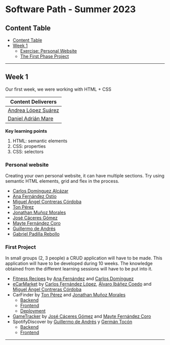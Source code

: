# Software Path - Summer 2023

## Content Table

- [Content Table](#content-table)
- [Week 1](#week-1)
    - [Exercise: Personal Website](#personal-website)
    - [The First Phase Project](#first-project)

----------------------------------------------------------------
## Week 1
Our first week, we were working with HTML + CSS

| **Content Deliverers** |
|------------------------|
| [Andrea López Suárez](https://github.com/andrealps)        |
| [Daniel Adrián Mare](https://github.com/JustDMare)         |

**Key learning points**

1. HTML: semantic elements
2. CSS: properties
3. CSS: selectors

### Personal website

Creating your own personal website, it can have multiple sections. Try using semantic HTML elements, grid and flex in the process.

- [Carlos Domínguez Alcázar](https://c4rlos99.github.io/Portfolio/)
- [Ana Fernández Ostio](https://anaostio.github.io/portofolio-exercise/)
- [Miguel Ángel Contreras Córdoba](https://macontrerascordoba.github.io/)
- [Ton Pérez](https://uo266575.github.io/joseantoniopm_portfolio/index.html)
- [Jonathan Muñoz Morales](https://jonathanmm97.github.io/JonathanMM.github.io/#home)
- [José Cáceres Gómez](https://joscacgom.github.io/portfolio/)
- [Mayte Fernández Coro](https://teresafcoro.github.io/empathy_html_css/)
- [Guillermo de Andrés](https://willygap1572.github.io/Empathy-portfolio/)
- [Gabriel Padilla Rebollo](https://gabipr96.github.io/)
### First Project

In small groups (2, 3 people) a CRUD application will have to be made. This application will have to be developed during 10 weeks. The knowledge obtained from the different learning sessions will have to be put into it.

- [Fitness Recipes](https://github.com/AnaOstio/fitness-recipes) by [Ana Fernández](https://github.com/AnaOstio) and [Carlos Domínguez](https://github.com/C4rlos99)
- [eCarMarket](https://github.com/ruky00/eCARMARKET) by [Carlos Fernández López](https://github.com/ruky00), [Álvaro Ibáñez Coedo](https://github.com/UO282206) and [Miguel Ángel Contreras Córdoba](https://github.com/macontrerascordoba)
- CarFinder by [Ton Pérez](https://github.com/UO266575) and [Jonathan Muñoz Morales](https://github.com/jonathanMM97)
  - [Backend](https://github.com/UO266575/CarFinder_Backend)
  - [Frontend](https://github.com/jonathanMM97/CarFinder_Frontend)
  - [Deployment](https://github.com/UO266575/CarFinder_Deployment)
- [GameTracker](https://github.com/joscacgom/GameTracker) by [José Cáceres Gómez](https://github.com/joscacgom) and [Mayte Fernández Coro](https://github.com/teresafcoro)
- SpotifyDiscover by [Guillermo de Andrés](https://github.com/Willygap1572) y [Germán Tocón](https://github.com/Ger-28)
  - [Backend](https://github.com/Willygap1572/Empathy-spotify-discover)
  - [Frontend](https://github.com/Willygap1572/Empathy-spotify-discover-front)﻿


----------------------------------------------------------------
